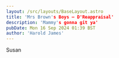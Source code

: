 ```yaml
---
layout: /src/layouts/BaseLayout.astro
title: 'Mrs Brown's Boys — D'Reappraisal'
description: 'Mammy's gonna git ya'
pubDate: Mon 16 Sep 2024 01:39 BST
author: 'Harold James'
---
```

Susan